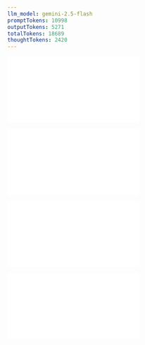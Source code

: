```yaml
---
llm_model: gemini-2.5-flash
promptTokens: 10998
outputTokens: 5271
totalTokens: 18689
thoughtTokens: 2420
---
```


![@](steps/prompt.43e47b26.md)

![@](steps/file.95b90320.md)

![@](steps/file.2d91a9a9.md)

![@](steps/response.583ad0c4.md)